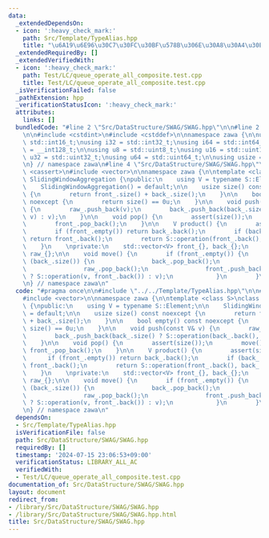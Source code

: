 ```yaml
---
data:
  _extendedDependsOn:
  - icon: ':heavy_check_mark:'
    path: Src/Template/TypeAlias.hpp
    title: "\u6A19\u6E96\u30C7\u30FC\u30BF\u578B\u306E\u30A8\u30A4\u30EA\u30A2\u30B9"
  _extendedRequiredBy: []
  _extendedVerifiedWith:
  - icon: ':heavy_check_mark:'
    path: Test/LC/queue_operate_all_composite.test.cpp
    title: Test/LC/queue_operate_all_composite.test.cpp
  _isVerificationFailed: false
  _pathExtension: hpp
  _verificationStatusIcon: ':heavy_check_mark:'
  attributes:
    links: []
  bundledCode: "#line 2 \"Src/DataStructure/SWAG/SWAG.hpp\"\n\n#line 2 \"Src/Template/TypeAlias.hpp\"\
    \n\n#include <cstdint>\n#include <cstddef>\n\nnamespace zawa {\n\nusing i16 =\
    \ std::int16_t;\nusing i32 = std::int32_t;\nusing i64 = std::int64_t;\nusing i128\
    \ = __int128_t;\n\nusing u8 = std::uint8_t;\nusing u16 = std::uint16_t;\nusing\
    \ u32 = std::uint32_t;\nusing u64 = std::uint64_t;\n\nusing usize = std::size_t;\n\
    \n} // namespace zawa\n#line 4 \"Src/DataStructure/SWAG/SWAG.hpp\"\n\n#include\
    \ <cassert>\n#include <vector>\n\nnamespace zawa {\n\ntemplate <class S>\nclass\
    \ SlidingWindowAggregation {\npublic:\n    using V = typename S::Element;\n\n\
    \    SlidingWindowAggregation() = default;\n\n    usize size() const noexcept\
    \ {\n        return front_.size() + back_.size();\n    }\n\n    bool empty() const\
    \ noexcept {\n        return size() == 0u;\n    }\n\n    void push(const V& v)\
    \ {\n        raw_.push_back(v);\n        back_.push_back(back_.size() ? S::operation(back_.back(),\
    \ v) : v);\n    }\n\n    void pop() {\n        assert(size());\n        move();\n\
    \        front_.pop_back();\n    }\n\n    V product() {\n        assert(size());\n\
    \        if (front_.empty()) return back_.back();\n        if (back_.empty())\
    \ return front_.back();\n        return S::operation(front_.back(), back_.back());\n\
    \    }\n    \nprivate:\n    std::vector<V> front_{}, back_{};\n    std::vector<V>\
    \ raw_{};\n\n    void move() {\n        if (front_.empty()) {\n            while\
    \ (back_.size()) {\n                back_.pop_back();\n                V v{raw_.back()};\n\
    \                raw_.pop_back();\n                front_.push_back(front_.size()\
    \ ? S::operation(v, front_.back()) : v);\n            }\n        }\n    }\n};\n\
    \n} // namespace zawa\n"
  code: "#pragma once\n\n#include \"../../Template/TypeAlias.hpp\"\n\n#include <cassert>\n\
    #include <vector>\n\nnamespace zawa {\n\ntemplate <class S>\nclass SlidingWindowAggregation\
    \ {\npublic:\n    using V = typename S::Element;\n\n    SlidingWindowAggregation()\
    \ = default;\n\n    usize size() const noexcept {\n        return front_.size()\
    \ + back_.size();\n    }\n\n    bool empty() const noexcept {\n        return\
    \ size() == 0u;\n    }\n\n    void push(const V& v) {\n        raw_.push_back(v);\n\
    \        back_.push_back(back_.size() ? S::operation(back_.back(), v) : v);\n\
    \    }\n\n    void pop() {\n        assert(size());\n        move();\n       \
    \ front_.pop_back();\n    }\n\n    V product() {\n        assert(size());\n  \
    \      if (front_.empty()) return back_.back();\n        if (back_.empty()) return\
    \ front_.back();\n        return S::operation(front_.back(), back_.back());\n\
    \    }\n    \nprivate:\n    std::vector<V> front_{}, back_{};\n    std::vector<V>\
    \ raw_{};\n\n    void move() {\n        if (front_.empty()) {\n            while\
    \ (back_.size()) {\n                back_.pop_back();\n                V v{raw_.back()};\n\
    \                raw_.pop_back();\n                front_.push_back(front_.size()\
    \ ? S::operation(v, front_.back()) : v);\n            }\n        }\n    }\n};\n\
    \n} // namespace zawa\n"
  dependsOn:
  - Src/Template/TypeAlias.hpp
  isVerificationFile: false
  path: Src/DataStructure/SWAG/SWAG.hpp
  requiredBy: []
  timestamp: '2024-07-15 23:06:53+09:00'
  verificationStatus: LIBRARY_ALL_AC
  verifiedWith:
  - Test/LC/queue_operate_all_composite.test.cpp
documentation_of: Src/DataStructure/SWAG/SWAG.hpp
layout: document
redirect_from:
- /library/Src/DataStructure/SWAG/SWAG.hpp
- /library/Src/DataStructure/SWAG/SWAG.hpp.html
title: Src/DataStructure/SWAG/SWAG.hpp
---
```

